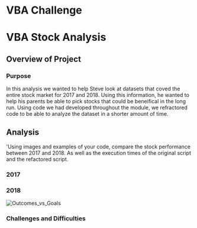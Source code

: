 # VBA Challenge
# VBA Stock Analysis

## Overview of Project

### Purpose
  In this analysis we wanted to help Steve look at datasets that coved the entire stock market for 2017 and 2018. Using this information, he wanted to help his parents be able to pick stocks that could be beneifical in the long run. Using code we had developed throughout the module, we refractored code to be able to analyze the dataset in a shorter amount of time. 
  
## Analysis
'Using images and examples of your code, compare the stock performance between 2017 and 2018. As well as the execution times of the original script and the refactored script.

### 2017
    

### 2018
![Outcomes_vs_Goals](https://user-images.githubusercontent.com/65638310/146682730-0a5395a8-b277-4be0-8f21-2f728431f3b4.png)

### Challenges and Difficulties

## 
